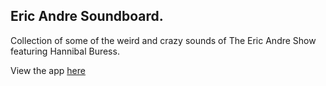 ## Eric Andre Soundboard.

Collection of some of the weird and crazy sounds of The Eric Andre Show featuring Hannibal Buress.

View the app [here](https://ericandre.app/)
